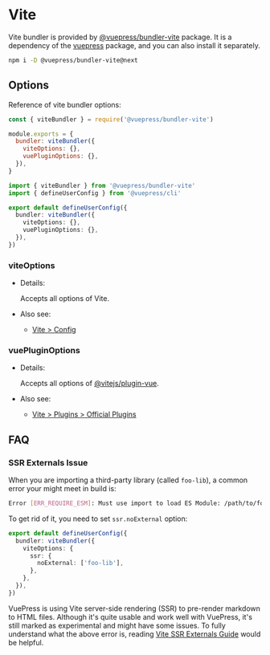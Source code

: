 # Vite

<NpmBadge package="@vuepress/bundler-vite" />

Vite bundler is provided by [@vuepress/bundler-vite](https://www.npmjs.com/package/@vuepress/bundler-vite) package. It is a dependency of the [vuepress](https://www.npmjs.com/package/vuepress) package, and you can also install it separately.

```bash
npm i -D @vuepress/bundler-vite@next
```

## Options

Reference of vite bundler options:

<CodeGroup>
  <CodeGroupItem title="JS" active>

```js
const { viteBundler } = require('@vuepress/bundler-vite')

module.exports = {
  bundler: viteBundler({
    viteOptions: {},
    vuePluginOptions: {},
  }),
}
```

  </CodeGroupItem>

  <CodeGroupItem title="TS">

```ts
import { viteBundler } from '@vuepress/bundler-vite'
import { defineUserConfig } from '@vuepress/cli'

export default defineUserConfig({
  bundler: viteBundler({
    viteOptions: {},
    vuePluginOptions: {},
  }),
})
```

  </CodeGroupItem>
</CodeGroup>

### viteOptions

- Details:

  Accepts all options of Vite.

- Also see:
  - [Vite > Config](https://vitejs.dev/config/)

### vuePluginOptions

- Details:

  Accepts all options of [@vitejs/plugin-vue](https://www.npmjs.com/package/@vitejs/plugin-vue).

- Also see:
  - [Vite > Plugins > Official Plugins](https://vitejs.dev/plugins/#vitejs-plugin-vue)

## FAQ

### SSR Externals Issue

When you are importing a third-party library (called `foo-lib`), a common error your might meet in build is:

```sh
Error [ERR_REQUIRE_ESM]: Must use import to load ES Module: /path/to/foo-lib
```

To get rid of it, you need to set `ssr.noExternal` option:

```ts
export default defineUserConfig({
  bundler: viteBundler({
    viteOptions: {
      ssr: {
        noExternal: ['foo-lib'],
      },
    },
  }),
})
```

VuePress is using Vite server-side rendering (SSR) to pre-render markdown to HTML files. Although it's quite usable and work well with VuePress, it's still marked as experimental and might have some issues. To fully understand what the above error is, reading [Vite SSR Externals Guide](https://vitejs.dev/guide/ssr.html#ssr-externals) would be helpful.

